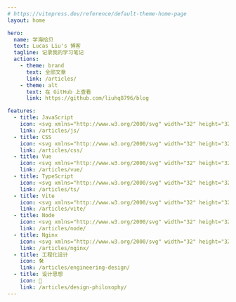 ```yaml
---
# https://vitepress.dev/reference/default-theme-home-page
layout: home

hero:
  name: 学海拾贝
  text: Lucas Liu's 博客
  tagline: 记录我的学习笔记
  actions:
    - theme: brand
      text: 全部文章
      link: /articles/
    - theme: alt
      text: 在 GitHub 上查看
      link: https://github.com/liuhq8796/blog

features:
  - title: JavaScript
    icon: <svg xmlns="http://www.w3.org/2000/svg" width="32" height="32" viewBox="0 0 32 32"><title>file_type_js_official</title><rect x="2" y="2" width="28" height="28" style="fill:#f5de19"/><path d="M20.809,23.875a2.866,2.866,0,0,0,2.6,1.6c1.09,0,1.787-.545,1.787-1.3,0-.9-.716-1.222-1.916-1.747l-.658-.282c-1.9-.809-3.16-1.822-3.16-3.964,0-1.973,1.5-3.476,3.853-3.476a3.889,3.889,0,0,1,3.742,2.107L25,18.128A1.789,1.789,0,0,0,23.311,17a1.145,1.145,0,0,0-1.259,1.128c0,.789.489,1.109,1.618,1.6l.658.282c2.236.959,3.5,1.936,3.5,4.133,0,2.369-1.861,3.667-4.36,3.667a5.055,5.055,0,0,1-4.795-2.691Zm-9.295.228c.413.733.789,1.353,1.693,1.353.864,0,1.41-.338,1.41-1.653V14.856h2.631v8.982c0,2.724-1.6,3.964-3.929,3.964a4.085,4.085,0,0,1-3.947-2.4Z"/></svg>
    link: /articles/js/
  - title: CSS
    icon: <svg xmlns="http://www.w3.org/2000/svg" width="32" height="32" viewBox="0 0 32 32"><title>file_type_css</title><polygon points="5.902 27.201 3.656 2 28.344 2 26.095 27.197 15.985 30 5.902 27.201" style="fill:#1572b6"/><polygon points="16 27.858 24.17 25.593 26.092 4.061 16 4.061 16 27.858" style="fill:#33a9dc"/><polygon points="16 13.191 20.09 13.191 20.372 10.026 16 10.026 16 6.935 16.011 6.935 23.75 6.935 23.676 7.764 22.917 16.282 16 16.282 16 13.191" style="fill:#fff"/><polygon points="16.019 21.218 16.005 21.222 12.563 20.292 12.343 17.827 10.67 17.827 9.24 17.827 9.673 22.68 16.004 24.438 16.019 24.434 16.019 21.218" style="fill:#ebebeb"/><polygon points="19.827 16.151 19.455 20.29 16.008 21.22 16.008 24.436 22.344 22.68 22.391 22.158 22.928 16.151 19.827 16.151" style="fill:#fff"/><polygon points="16.011 6.935 16.011 8.855 16.011 10.018 16.011 10.026 8.555 10.026 8.555 10.026 8.545 10.026 8.483 9.331 8.342 7.764 8.268 6.935 16.011 6.935" style="fill:#ebebeb"/><polygon points="16 13.191 16 15.111 16 16.274 16 16.282 12.611 16.282 12.611 16.282 12.601 16.282 12.539 15.587 12.399 14.02 12.325 13.191 16 13.191" style="fill:#ebebeb"/></svg>
    link: /articles/css/
  - title: Vue
    icon: <svg xmlns="http://www.w3.org/2000/svg" width="32" height="32" viewBox="0 0 32 32"><title>file_type_vue</title><path d="M24.4,3.925H30L16,28.075,2,3.925H12.71L16,9.525l3.22-5.6Z" style="fill:#41b883"/><path d="M2,3.925l14,24.15L30,3.925H24.4L16,18.415,7.53,3.925Z" style="fill:#41b883"/><path d="M7.53,3.925,16,18.485l8.4-14.56H19.22L16,9.525l-3.29-5.6Z" style="fill:#35495e"/></svg>
    link: /articles/vue/
  - title: TypeScript
    icon: <svg xmlns="http://www.w3.org/2000/svg" width="32" height="32" viewBox="0 0 32 32"><title>file_type_typescript_official</title><rect x="2" y="2" width="28" height="28" rx="1.312" style="fill:#3178c6"/><path d="M18.245,23.759v3.068a6.492,6.492,0,0,0,1.764.575,11.56,11.56,0,0,0,2.146.192,9.968,9.968,0,0,0,2.088-.211,5.11,5.11,0,0,0,1.735-.7,3.542,3.542,0,0,0,1.181-1.266,4.469,4.469,0,0,0,.186-3.394,3.409,3.409,0,0,0-.717-1.117,5.236,5.236,0,0,0-1.123-.877,12.027,12.027,0,0,0-1.477-.734q-.6-.249-1.08-.484a5.5,5.5,0,0,1-.813-.479,2.089,2.089,0,0,1-.516-.518,1.091,1.091,0,0,1-.181-.618,1.039,1.039,0,0,1,.162-.571,1.4,1.4,0,0,1,.459-.436,2.439,2.439,0,0,1,.726-.283,4.211,4.211,0,0,1,.956-.1,5.942,5.942,0,0,1,.808.058,6.292,6.292,0,0,1,.856.177,5.994,5.994,0,0,1,.836.3,4.657,4.657,0,0,1,.751.422V13.9a7.509,7.509,0,0,0-1.525-.4,12.426,12.426,0,0,0-1.9-.129,8.767,8.767,0,0,0-2.064.235,5.239,5.239,0,0,0-1.716.733,3.655,3.655,0,0,0-1.171,1.271,3.731,3.731,0,0,0-.431,1.845,3.588,3.588,0,0,0,.789,2.34,6,6,0,0,0,2.395,1.639q.63.26,1.175.509a6.458,6.458,0,0,1,.942.517,2.463,2.463,0,0,1,.626.585,1.2,1.2,0,0,1,.23.719,1.1,1.1,0,0,1-.144.552,1.269,1.269,0,0,1-.435.441,2.381,2.381,0,0,1-.726.292,4.377,4.377,0,0,1-1.018.105,5.773,5.773,0,0,1-1.969-.35A5.874,5.874,0,0,1,18.245,23.759Zm-5.154-7.638h4V13.594H5.938v2.527H9.92V27.375h3.171Z" style="fill:#fff;fill-rule:evenodd"/></svg>
    link: /articles/ts/
  - title: Vite
    icon: <svg xmlns="http://www.w3.org/2000/svg" width="32" height="32" fill="none" viewBox="0 0 32 32"><title>file_type_vite</title><path d="M29.8836 6.146L16.7418 29.6457c-.2714.4851-.9684.488-1.2439.0052L2.0956 6.1482c-.3-.5262.1498-1.1635.746-1.057l13.156 2.3516a.7144.7144 0 00.2537-.0004l12.8808-2.3478c.5942-.1083 1.0463.5241.7515 1.0513z" fill="url(#paint0_linear)"/><path d="M22.2644 2.0069l-9.7253 1.9056a.3571.3571 0 00-.2879.3294l-.5982 10.1038c-.014.238.2045.4227.4367.3691l2.7077-.6248c.2534-.0585.4823.1647.4302.4194l-.8044 3.9393c-.0542.265.1947.4918.4536.4132l1.6724-.5082c.2593-.0787.5084.1487.4536.414l-1.2784 6.1877c-.08.387.4348.598.6495.2662L16.5173 25 24.442 9.1848c.1327-.2648-.096-.5667-.387-.5106l-2.787.5379c-.262.0505-.4848-.1934-.4109-.4497l1.8191-6.306c.074-.2568-.1496-.5009-.4118-.4495z" fill="url(#paint1_linear)"/><defs id="defs50"><linearGradient id="paint0_linear" x1="6.0002" y1="32.9999" x2="235" y2="344" gradientUnits="userSpaceOnUse" gradientTransform="matrix(.07142 0 0 .07142 1.3398 1.8944)"><stop stop-color="#41D1FF" id="stop38"/><stop offset="1" stop-color="#BD34FE" id="stop40"/></linearGradient><linearGradient id="paint1_linear" x1="194.651" y1="8.8182" x2="236.076" y2="292.989" gradientUnits="userSpaceOnUse" gradientTransform="matrix(.07142 0 0 .07142 1.3398 1.8944)"><stop stop-color="#FFEA83" id="stop43"/><stop offset=".0833" stop-color="#FFDD35" id="stop45"/><stop offset="1" stop-color="#FFA800" id="stop47"/></linearGradient></defs></svg>
    link: /articles/vite/
  - title: Node
    icon: <svg xmlns="http://www.w3.org/2000/svg" width="32" height="32" viewBox="0 0 32 32"><title>file_type_node</title><path d="M16,30a2.151,2.151,0,0,1-1.076-.288L11.5,27.685c-.511-.286-.262-.387-.093-.446a6.828,6.828,0,0,0,1.549-.7.263.263,0,0,1,.255.019l2.631,1.563a.34.34,0,0,0,.318,0l10.26-5.922a.323.323,0,0,0,.157-.278V10.075a.331.331,0,0,0-.159-.283L16.158,3.875a.323.323,0,0,0-.317,0L5.587,9.794a.33.33,0,0,0-.162.281V21.916a.315.315,0,0,0,.161.274L8.4,23.814c1.525.762,2.459-.136,2.459-1.038V11.085a.3.3,0,0,1,.3-.3h1.3a.3.3,0,0,1,.3.3V22.777c0,2.035-1.108,3.2-3.038,3.2a4.389,4.389,0,0,1-2.363-.642L4.661,23.788a2.166,2.166,0,0,1-1.076-1.872V10.075A2.162,2.162,0,0,1,4.661,8.2L14.922,2.276a2.246,2.246,0,0,1,2.156,0L27.338,8.2a2.165,2.165,0,0,1,1.077,1.87V21.916a2.171,2.171,0,0,1-1.077,1.872l-10.26,5.924A2.152,2.152,0,0,1,16,30Z" style="fill:#83cd29"/><path d="M14.054,17.953a.3.3,0,0,1,.3-.3h1.327a.3.3,0,0,1,.295.251c.2,1.351.8,2.032,3.513,2.032,2.161,0,3.082-.489,3.082-1.636,0-.661-.261-1.152-3.62-1.481-2.808-.278-4.544-.9-4.544-3.144,0-2.07,1.745-3.305,4.67-3.305,3.287,0,4.914,1.141,5.12,3.589a.3.3,0,0,1-.295.323H22.566a.3.3,0,0,1-.288-.232c-.319-1.421-1.1-1.875-3.2-1.875-2.36,0-2.634.822-2.634,1.438,0,.746.324.964,3.51,1.385,3.153.417,4.651,1.007,4.651,3.223,0,2.236-1.864,3.516-5.115,3.516C14.995,21.743,14.054,19.682,14.054,17.953Z" style="fill:#83cd29"/></svg>
    link: /articles/node/
  - title: Nginx
    icon: <svg xmlns="http://www.w3.org/2000/svg" width="32" height="32" viewBox="0 0 32 32"><title>file_type_nginx</title><path d="M15.948,2h.065a10.418,10.418,0,0,1,.972.528Q22.414,5.65,27.843,8.774a.792.792,0,0,1,.414.788c-.008,4.389,0,8.777-.005,13.164a.813.813,0,0,1-.356.507q-5.773,3.324-11.547,6.644a.587.587,0,0,1-.657.037Q9.912,26.6,4.143,23.274a.7.7,0,0,1-.4-.666q0-6.582,0-13.163a.693.693,0,0,1,.387-.67Q9.552,5.657,14.974,2.535c.322-.184.638-.379.974-.535" style="fill:#019639"/><path d="M8.767,10.538q0,5.429,0,10.859a1.509,1.509,0,0,0,.427,1.087,1.647,1.647,0,0,0,2.06.206,1.564,1.564,0,0,0,.685-1.293c0-2.62-.005-5.24,0-7.86q3.583,4.29,7.181,8.568a2.833,2.833,0,0,0,2.6.782,1.561,1.561,0,0,0,1.251-1.371q.008-5.541,0-11.081a1.582,1.582,0,0,0-3.152,0c0,2.662-.016,5.321,0,7.982-2.346-2.766-4.663-5.556-7-8.332A2.817,2.817,0,0,0,10.17,9.033,1.579,1.579,0,0,0,8.767,10.538Z" style="fill:#fff"/></svg>
    link: /articles/nginx/
  - title: 工程化设计
    icon: 🛠️
    link: /articles/engineering-design/
  - title: 设计思想
    icon: 🧠
    link: /articles/design-philosophy/
---
```


